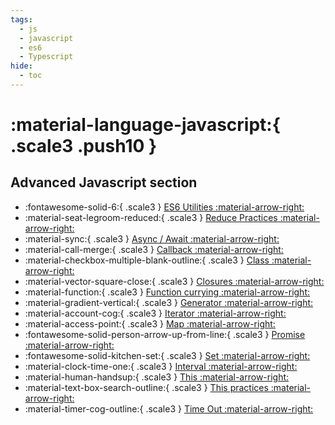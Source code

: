 ```yaml
---
tags:
  - js
  - javascript
  - es6
  - Typescript
hide:
  - toc
---
```


# :material-language-javascript:{ .scale3 .push10 }

## Advanced Javascript section

<div class="grid cards" markdown>

- :fontawesome-solid-6:{ .scale3 } [ES6 Utilities :material-arrow-right:](es6-utilities.md)
- :material-seat-legroom-reduced:{ .scale3 } [Reduce Practices :material-arrow-right:](reduce-cases.md)
- :material-sync:{ .scale3 } [Async / Await :material-arrow-right:](async-await.md)
- :material-call-merge:{ .scale3 } [Callback :material-arrow-right:](callback.md)
- :material-checkbox-multiple-blank-outline:{ .scale3 } [Class :material-arrow-right:](class.md)
- :material-vector-square-close:{ .scale3 } [Closures :material-arrow-right:](closures.md)
- :material-function:{ .scale3 } [Function currying :material-arrow-right:](currying.md)
- :material-gradient-vertical:{ .scale3 } [Generator :material-arrow-right:](generator.md)
- :material-account-cog:{ .scale3 } [Iterator :material-arrow-right:](iterator.md)
- :material-access-point:{ .scale3 } [Map :material-arrow-right:](map.md)
- :fontawesome-solid-person-arrow-up-from-line:{ .scale3 } [Promise :material-arrow-right:](promise.md)
- :fontawesome-solid-kitchen-set:{ .scale3 } [Set :material-arrow-right:](set.md)
- :material-clock-time-one:{ .scale3 } [Interval :material-arrow-right:](setinterval.md)
- :material-human-handsup:{ .scale3 } [This :material-arrow-right:](this.md)
- :material-text-box-search-outline:{ .scale3 } [This practices :material-arrow-right:](this-examples.md)
- :material-timer-cog-outline:{ .scale3 } [Time Out :material-arrow-right:](timeout.md)

</div>